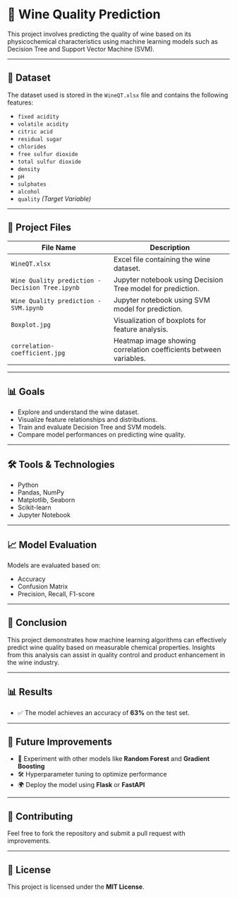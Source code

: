 # 🍷 Wine Quality Prediction

This project involves predicting the quality of wine based on its physicochemical characteristics using machine learning models such as Decision Tree and Support Vector Machine (SVM).

---

## 📂 Dataset

The dataset used is stored in the `WineQT.xlsx` file and contains the following features:

- `fixed acidity`
- `volatile acidity`
- `citric acid`
- `residual sugar`
- `chlorides`
- `free sulfur dioxide`
- `total sulfur dioxide`
- `density`
- `pH`
- `sulphates`
- `alcohol`
- `quality` *(Target Variable)*

---

## 📁 Project Files

| File Name                                 | Description |
|------------------------------------------|-------------|
| `WineQT.xlsx`                             | Excel file containing the wine dataset. |
| `Wine Quality prediction - Decision Tree.ipynb` | Jupyter notebook using Decision Tree model for prediction. |
| `Wine Quality prediction - SVM.ipynb`     | Jupyter notebook using SVM model for prediction. |
| `Boxplot.jpg`                             | Visualization of boxplots for feature analysis. |
| `correlation-coefficient.jpg`             | Heatmap image showing correlation coefficients between variables. |

---

## 📊 Goals

- Explore and understand the wine dataset.
- Visualize feature relationships and distributions.
- Train and evaluate Decision Tree and SVM models.
- Compare model performances on predicting wine quality.

---

## 🛠 Tools & Technologies

- Python
- Pandas, NumPy
- Matplotlib, Seaborn
- Scikit-learn
- Jupyter Notebook

---

## 📈 Model Evaluation

Models are evaluated based on:

- Accuracy
- Confusion Matrix
- Precision, Recall, F1-score

---

## 📌 Conclusion

This project demonstrates how machine learning algorithms can effectively predict wine quality based on measurable chemical properties. Insights from this analysis can assist in quality control and product enhancement in the wine industry.

---

## 📊 Results
- ✅ The model achieves an accuracy of **63%** on the test set.
---

## 🔧 Future Improvements
- 🔄 Experiment with other models like **Random Forest** and **Gradient Boosting**
- 🛠 Hyperparameter tuning to optimize performance
- 🌍 Deploy the model using **Flask** or **FastAPI**

---

## 🤝 Contributing
Feel free to fork the repository and submit a pull request with improvements.

---

## 📜 License
This project is licensed under the **MIT License**.



